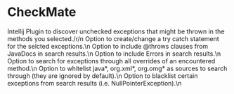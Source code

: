# CheckMate
Intellij Plugin to discover unchecked exceptions that might be thrown in the methods you selected./r/n
Option to create/change a try catch statement for the selcted exceptions.\n
Option to include @throws clauses from JavaDocs in search results.\n 
Option to include Errors in search results.\n 
Option to search for exceptions through all overrides of an encountered method.\n 
Option to whitelist java*, org.xml*, org.omg* as sources to search through (they are ignored by default).\n
Option to blacklist certain exceptions from search results (i.e. NullPointerException).\n
